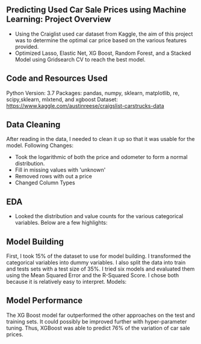 Predicting Used Car Sale Prices using Machine Learning: Project Overview
----

- Using the Craiglist used car dataset from Kaggle, the aim of this project was to determine the optimal car price based on the various features provided.
- Optimized Lasso, Elastic Net, XG Boost, Random Forest, and a Stacked Model using Gridsearch CV to reach the best model. 

Code and Resources Used
---
Python Version: 3.7
Packages: pandas, numpy, sklearn, matplotlib, re, scipy,sklearn, mlxtend, and xgboost
Dataset: https://www.kaggle.com/austinreese/craigslist-carstrucks-data

Data Cleaning
---
After reading in the data, I needed to clean it up so that it was usable for the model.
Following Changes:
- Took the logarithmic of both the price and odometer to form a normal distribution. 
- Fill in missing values with 'unknown'
- Removed rows with out a price 
- Changed Column Types 

EDA
--
- Looked the distribution and value counts for the various categorical variables. Below are a few highlights:

Model Building
--
First, I took 15% of the dataset to use for model building. I transformed the categorical variables into dummy variables. I also split the data into train and tests sets with a test size of 35%. 
I tried six models and evaluated them using the Mean Squared Error and the R-Squared Score. I chose both because it is relatively easy to interpret. 
Models: 

Model Performance 
--
The XG Boost model far outperformed the other approaches on the test and training sets. It could possibly be improved further with hyper-parameter tuning. Thus, XGBoost was able to predict 76% of the variation of car sale prices.

